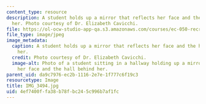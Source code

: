 ```yaml
---
content_type: resource
description: A student holds up a mirror that reflects her face and the hallway behind
  her. Photo courtesy of Dr. Elizabeth Cavicchi.
file: https://ol-ocw-studio-app-qa.s3.amazonaws.com/courses/ec-050-recreate-experiments-from-history-inform-the-future-from-the-past-galileo-january-iap-2010/4ef7400ffa38b78fbc245c996b7af1fc_IMG_3494.jpg
file_type: image/jpeg
image_metadata:
  caption: A student holds up a mirror that reflects her face and the hallway behind
    her.
  credit: Photo courtesy of Dr. Elizabeth Cavicchi.
  image-alt: Photo of a student sitting in a hallway holding up a mirror that reflects
    her face and the hall behind her.
parent_uid: da9c7976-ec2b-1116-2e7e-1f777c6f19c3
resourcetype: Image
title: IMG_3494.jpg
uid: 4ef7400f-fa38-b78f-bc24-5c996b7af1fc
---
```

